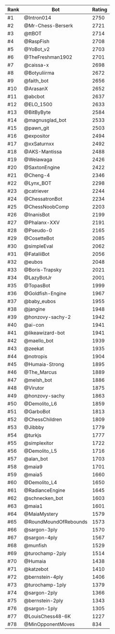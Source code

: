Rank|Bot|Rating
---|---|---
#1|@Intron014|2750
#2|@Mr-Chess-Berserk|2721
#3|@ttBOT|2714
#4|@RaspFish|2708
#5|@YoBot_v2|2703
#6|@TheFreshman1902|2701
#7|@caissa-x|2698
#8|@Botyuliirma|2672
#9|@faith_bot|2656
#10|@ArasanX|2652
#11|@abcbot|2637
#12|@ELO_1500|2633
#13|@BitByByte|2584
#14|@magnusglad_bot|2533
#15|@pawn_git|2503
#16|@expositor|2494
#17|@xxSaturnxx|2492
#18|@AKS-Mantissa|2488
#19|@Weiawaga|2426
#20|@SaxtonEngine|2422
#21|@Cheng-4|2346
#22|@Lynx_BOT|2298
#23|@catriever|2244
#24|@ChessatronBot|2234
#25|@ChessNoobComp|2203
#26|@InanisBot|2199
#27|@Phalanx-XXV|2191
#28|@Pseudo-0|2165
#29|@CosetteBot|2085
#30|@simpleEval|2062
#31|@FataliiBot|2056
#32|@eubos|2048
#33|@Boris-Trapsky|2021
#34|@LazyBotJr|2001
#35|@TopasBot|1999
#36|@Goldfish-Engine|1967
#37|@baby_eubos|1955
#38|@jangine|1948
#39|@honzovy-sachy-2|1942
#40|@ai-con|1941
#41|@likeawizard-bot|1941
#42|@maello_bot|1939
#43|@zeekat|1935
#44|@notropis|1904
#45|@Humaia-Strong|1895
#46|@The_Marcus|1889
#47|@melsh_bot|1886
#48|@Virutor|1875
#49|@honzovy-sachy|1863
#50|@Demolito_L6|1859
#51|@GarboBot|1813
#52|@ChessChildren|1809
#53|@Jibbby|1779
#54|@turkjs|1777
#55|@simplexitor|1722
#56|@Demolito_L5|1716
#57|@alan_bot|1703
#58|@maia9|1701
#59|@maia5|1660
#60|@Demolito_L4|1650
#61|@RadianceEngine|1645
#62|@schnecken_bot|1603
#63|@maia1|1601
#64|@MaiaMystery|1579
#65|@RoundMoundOfRebounds|1573
#66|@sargon-3ply|1570
#67|@sargon-4ply|1567
#68|@munfish|1529
#69|@turochamp-2ply|1514
#70|@Humaia|1438
#71|@katzebot|1410
#72|@bernstein-4ply|1406
#73|@turochamp-1ply|1379
#74|@sargon-2ply|1366
#75|@bernstein-2ply|1343
#76|@sargon-1ply|1305
#77|@LouisChess48-6K|1227
#78|@MinOpponentMoves|834
